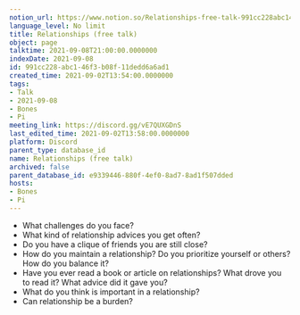 ```yaml
---
notion_url: https://www.notion.so/Relationships-free-talk-991cc228abc146f3b08f11dedd6a6ad1
language_level: No limit
title: Relationships (free talk)
object: page
talktime: 2021-09-08T21:00:00.0000000
indexDate: 2021-09-08
id: 991cc228-abc1-46f3-b08f-11dedd6a6ad1
created_time: 2021-09-02T13:54:00.0000000
tags:
- Talk
- 2021-09-08
- Bones
- Pi
meeting_link: https://discord.gg/vE7QUXGDnS
last_edited_time: 2021-09-02T13:58:00.0000000
platform: Discord
parent_type: database_id
name: Relationships (free talk)
archived: false
parent_database_id: e9339446-880f-4ef0-8ad7-8ad1f507dded
hosts:
- Bones
- Pi
---
```



   - What challenges do you face?
   - What kind of relationship advices you get often?
   - Do you have a clique of friends you are still close?
   - How do you maintain a relationship? Do you prioritize yourself or others? How do you balance it?
   - Have you ever read a book or article on relationships? What drove you to read it? What advice did it gave you?
   - What do you think is important in a relationship?
   - Can relationship be a burden?










